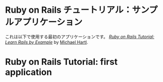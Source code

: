 # Ruby on Rails チュートリアル：サンプルアプリケーション

これは以下で使用する最初のアプリケーションです。
[*Ruby on Rails Tutorial: Learn Rails by Example*](http://railstutorial.jp/)
by [Michael Hartl](http://michaelhartl.com/).

# Ruby on Rails Tutorial: first application
